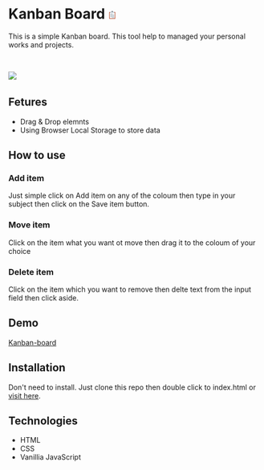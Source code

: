 # Kanban Board ![Logo](favicon.png)

This is a simple Kanban board. This tool help to managed your personal works and projects.

<br/>
<p algin='center'>
<a href='https://mrjacint.github.io/kanban-board/'>
<img src='https://mrjacint.github.io/kanban-board/screenshot.jpg' width=60% >
</a>
</p>

## Fetures

- Drag & Drop elemnts
- Using Browser Local Storage to store data

## How to use

### **Add item**

Just simple click on Add item on any of the coloum then type in your subject then click on the Save item button.

### **Move item**

Click on the item what you want ot move then drag it to the coloum of your choice

### **Delete item**

Click on the item which you want to remove then delte text from the input field then click aside.

## Demo

[Kanban-board](https://mrjacint.github.io/kanban-board/)

## Installation

Don't need to install. Just clone this repo then double click to index.html or [visit here](https://mrjacint.github.io/kanban-board/).

## Technologies

- HTML
- CSS
- Vanillia JavaScript
